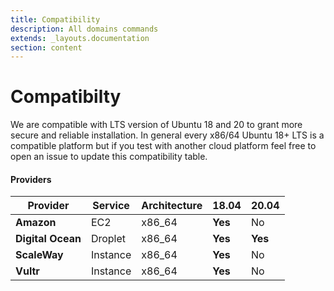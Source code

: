 ```yaml
---
title: Compatibility
description: All domains commands
extends: _layouts.documentation
section: content
---
```


# Compatibilty

We are compatible with LTS version of Ubuntu 18 and 20 to grant more secure and reliable installation. In general every x86/64 Ubuntu 18+ LTS is a compatible platform but if
you test with another cloud platform feel free to open an issue to update this compatibility table. 

#### Providers

| Provider            | Service | Architecture | **18.04**  | **20.04**  |
|---------------|---------|--------------|-------------------|-------------------|
| **Amazon**        | EC2     | x86_64       | **Yes** | No                |
| **Digital Ocean** | Droplet | x86_64       | **Yes** | **Yes** |
| **ScaleWay**      | Instance| x86_64       | **Yes** | No               |
| **Vultr**      | Instance| x86_64       | **Yes** | No              |
